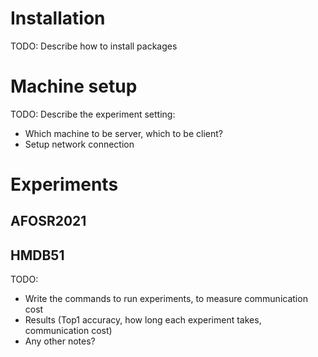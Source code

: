 # **Installation**
TODO: Describe how to install packages
# **Machine setup**
TODO: Describe the experiment setting:
- Which machine to be server, which to be client?
- Setup network connection
# **Experiments**
## AFOSR2021
## HMDB51
TODO: 
- Write the commands to run experiments, to measure communication cost
- Results (Top1 accuracy, how long each experiment takes, communication cost)
- Any other notes?